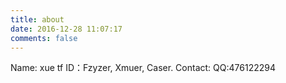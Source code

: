 ```yaml
---
title: about
date: 2016-12-28 11:07:17
comments: false
---
```


Name: xue tf
ID：Fzyzer, Xmuer, Caser.
Contact: QQ:476122294
